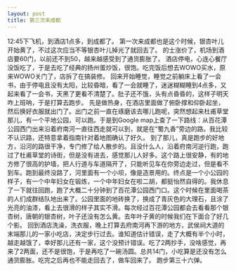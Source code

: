 ```yaml
---
layout: post
title: 第三次来成都
---
```

12:45下飞机，到酒店1点多，到成都了。
第一次来成都也是这个时候，银杏叶儿开始黄了，不过这次应当不等银杏叶儿掉光了就回去了。
的士涨价了，机场到酒店要60门，以前还不到50，越来越感受到了通货膨胀了。
酒店停电，心连心餐厅没饭吃了，于是去吃了经典的扬州蛋炒饭，很饱。吃完饭后想去WOWO买水，原来WOWO关门了，店拆了在搞装修。
回来开始睡觉，睡觉之前躺床上看了一会书，由于停电且没有太阳，比较昏暗，看了一会就睡了，迷迷糊糊睡到4点多，又起来看了一会书，天黑了更看不清楚了。肚子还不饿，头有点昏昏的，这样子明天咋上班呐，于是打算去跑步。
先是做热身，在酒店里面做了俯卧撑和仰卧起坐，然后换好衣服就出门了。出门之前一直在琢磨该去哪儿跑呢，突然想起来杜甫草堂那儿，有一个平地公园，可以跑。于是到Google map上查了一下路线：从百花潭公园西门出来沿着府南河一直往西走就可以到，就是在“蜀九香”旁边的路。我比较不认识路，还特意拿着指南针对着地图确认了好久。
到了那儿，真是跑步的好地方，沿河的路很干净，专门修了给人散步的。且没什么人，沿着府南河逆行跑，跑过了杜甫草堂的诗街，但是没有进去，感觉那儿人好多。这个路上很安静，有的地方修了很高的护墙，把人行道与车道隔开了，只能听见车在你旁边走过，但是看不到车。跑到最终没路了，河里面有一个小坝，像是造景用的。终点是一个小公园的样子，有一个中年妇女在锻炼，一个中年妇女在啦二胡，都挺怡然自得的。我休息了一下就往回跑，跑了大概二十分钟到了百花潭公园西门口。这个时候在里面喝茶的人们成群结队地出来了。公园里面的地砖换了，换成了青灰色的大理石，且涂了光亮的油漆，看上去很滑的样子其实不滑。每次经过百花潭公园都会去看看那个银杏树，唐朝的银杏树，叶子还没有怎么黄。去年叶子黄的时候我们在下面合了好几个影。
回到酒店洗澡，洗衣服，晚上打算去府南河再下游的地方，武侯祠大道的末端那儿的一家小吃店，决定步行过去。谁知道估计错误，走了大概有半个小时，越走越饿了，幸好那儿还有一家，这个没预计错误。吃了2两抄手，没啥感觉，再来了2两面，还不是很饱，于是再吃了一碗汤圆。总共14门，小吃算是还没有怎么通货膨胀。吃完之后再也不能走回去了，做车回来了。
跑步第三十六弹。